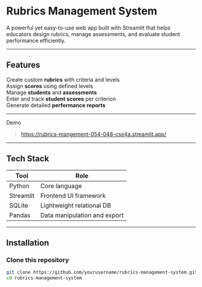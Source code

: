 # Rubrics Management System

A powerful yet easy-to-use web app built with Streamlit that helps educators design rubrics, manage assessments, and evaluate student performance efficiently.

---

## Features

Create custom **rubrics** with criteria and levels  
Assign **scores** using defined levels  
Manage **students** and **assessments**  
Enter and track **student scores** per criterion  
Generate detailed **performance reports**  

---

Demo

> https://rubrics-mangement-054-048-cse4a.streamlit.app/

---

## Tech Stack

| Tool        | Role                         |
|-------------|------------------------------|
| Python      | Core language                |
| Streamlit   | Frontend UI framework        |
| SQLite      | Lightweight relational DB    |
| Pandas      | Data manipulation and export |

---

## Installation

### Clone this repository

```bash
git clone https://github.com/yourusername/rubrics-management-system.git
cd rubrics-management-system
